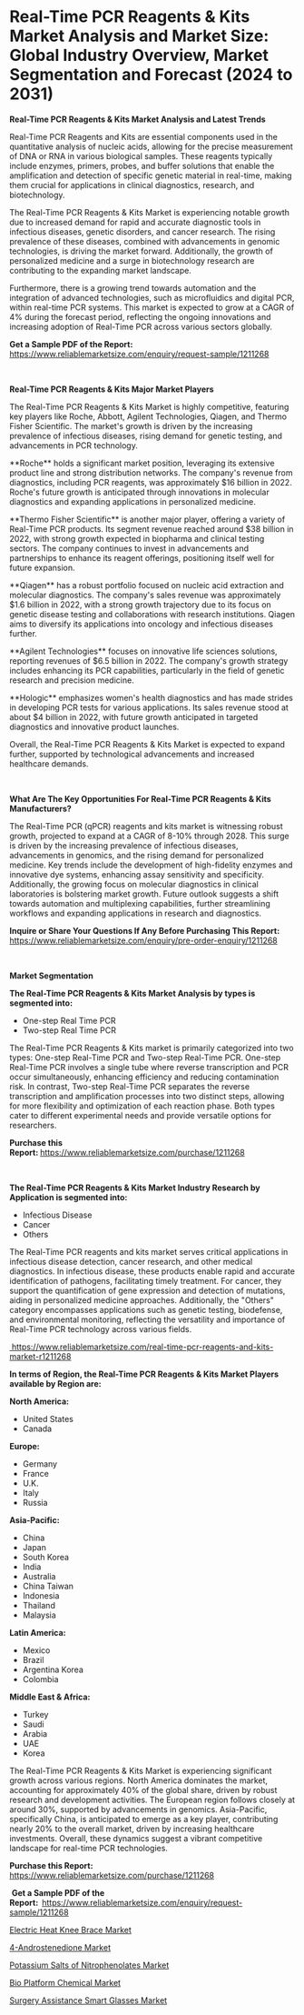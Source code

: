 <p><h1>Real-Time PCR Reagents & Kits Market Analysis and Market Size: Global Industry Overview, Market Segmentation and Forecast (2024 to 2031)</h1></p><p><strong>Real-Time PCR Reagents & Kits Market Analysis and Latest Trends</strong></p>
<p><p>Real-Time PCR Reagents and Kits are essential components used in the quantitative analysis of nucleic acids, allowing for the precise measurement of DNA or RNA in various biological samples. These reagents typically include enzymes, primers, probes, and buffer solutions that enable the amplification and detection of specific genetic material in real-time, making them crucial for applications in clinical diagnostics, research, and biotechnology.</p><p>The Real-Time PCR Reagents & Kits Market is experiencing notable growth due to increased demand for rapid and accurate diagnostic tools in infectious diseases, genetic disorders, and cancer research. The rising prevalence of these diseases, combined with advancements in genomic technologies, is driving the market forward. Additionally, the growth of personalized medicine and a surge in biotechnology research are contributing to the expanding market landscape.</p><p>Furthermore, there is a growing trend towards automation and the integration of advanced technologies, such as microfluidics and digital PCR, within real-time PCR systems. This market is expected to grow at a CAGR of 4% during the forecast period, reflecting the ongoing innovations and increasing adoption of Real-Time PCR across various sectors globally.</p></p>
<p><strong>Get a Sample PDF of the Report:&nbsp;</strong> <a href="https://www.reliablemarketsize.com/enquiry/request-sample/1211268?utm_campaign=1261&utm_medium=2&utm_source=Github&utm_content=ia&utm_term=12102024&utm_id=real-time-pcr-reagents-kits">https://www.reliablemarketsize.com/enquiry/request-sample/1211268</a></p>
<p>&nbsp;</p>
<p><strong>Real-Time PCR Reagents & Kits Major Market Players</strong></p>
<p><p>The Real-Time PCR Reagents & Kits Market is highly competitive, featuring key players like Roche, Abbott, Agilent Technologies, Qiagen, and Thermo Fisher Scientific. The market's growth is driven by the increasing prevalence of infectious diseases, rising demand for genetic testing, and advancements in PCR technology.</p><p>**Roche** holds a significant market position, leveraging its extensive product line and strong distribution networks. The company's revenue from diagnostics, including PCR reagents, was approximately $16 billion in 2022. Roche's future growth is anticipated through innovations in molecular diagnostics and expanding applications in personalized medicine.</p><p>**Thermo Fisher Scientific** is another major player, offering a variety of Real-Time PCR products. Its segment revenue reached around $38 billion in 2022, with strong growth expected in biopharma and clinical testing sectors. The company continues to invest in advancements and partnerships to enhance its reagent offerings, positioning itself well for future expansion.</p><p>**Qiagen** has a robust portfolio focused on nucleic acid extraction and molecular diagnostics. The company's sales revenue was approximately $1.6 billion in 2022, with a strong growth trajectory due to its focus on genetic disease testing and collaborations with research institutions. Qiagen aims to diversify its applications into oncology and infectious diseases further.</p><p>**Agilent Technologies** focuses on innovative life sciences solutions, reporting revenues of $6.5 billion in 2022. The company's growth strategy includes enhancing its PCR capabilities, particularly in the field of genetic research and precision medicine.</p><p>**Hologic** emphasizes women's health diagnostics and has made strides in developing PCR tests for various applications. Its sales revenue stood at about $4 billion in 2022, with future growth anticipated in targeted diagnostics and innovative product launches.</p><p>Overall, the Real-Time PCR Reagents & Kits Market is expected to expand further, supported by technological advancements and increased healthcare demands.</p></p>
<p>&nbsp;</p>
<p><strong>What Are The Key Opportunities For Real-Time PCR Reagents & Kits Manufacturers?</strong></p>
<p><p>The Real-Time PCR (qPCR) reagents and kits market is witnessing robust growth, projected to expand at a CAGR of 8-10% through 2028. This surge is driven by the increasing prevalence of infectious diseases, advancements in genomics, and the rising demand for personalized medicine. Key trends include the development of high-fidelity enzymes and innovative dye systems, enhancing assay sensitivity and specificity. Additionally, the growing focus on molecular diagnostics in clinical laboratories is bolstering market growth. Future outlook suggests a shift towards automation and multiplexing capabilities, further streamlining workflows and expanding applications in research and diagnostics.</p></p>
<p><strong>Inquire or Share Your Questions If Any Before Purchasing This Report:</strong> <a href="https://www.reliablemarketsize.com/enquiry/pre-order-enquiry/1211268?utm_campaign=1261&utm_medium=2&utm_source=Github&utm_content=ia&utm_term=12102024&utm_id=real-time-pcr-reagents-kits">https://www.reliablemarketsize.com/enquiry/pre-order-enquiry/1211268</a></p>
<p>&nbsp;</p>
<p><strong>Market Segmentation</strong></p>
<p><strong>The Real-Time PCR Reagents & Kits Market Analysis by types is segmented into:</strong></p>
<p><ul><li>One-step Real Time PCR</li><li>Two-step Real Time PCR</li></ul></p>
<p><p>The Real-Time PCR Reagents & Kits market is primarily categorized into two types: One-step Real-Time PCR and Two-step Real-Time PCR. One-step Real-Time PCR involves a single tube where reverse transcription and PCR occur simultaneously, enhancing efficiency and reducing contamination risk. In contrast, Two-step Real-Time PCR separates the reverse transcription and amplification processes into two distinct steps, allowing for more flexibility and optimization of each reaction phase. Both types cater to different experimental needs and provide versatile options for researchers.</p></p>
<p><strong>Purchase this Report:&nbsp;</strong><a href="https://www.reliablemarketsize.com/purchase/1211268?utm_campaign=1261&utm_medium=2&utm_source=Github&utm_content=ia&utm_term=12102024&utm_id=real-time-pcr-reagents-kits">https://www.reliablemarketsize.com/purchase/1211268</a></p>
<p>&nbsp;</p>
<p><strong>The Real-Time PCR Reagents & Kits Market Industry Research by Application is segmented into:</strong></p>
<p><ul><li>Infectious Disease</li><li>Cancer</li><li>Others</li></ul></p>
<p><p>The Real-Time PCR reagents and kits market serves critical applications in infectious disease detection, cancer research, and other medical diagnostics. In infectious disease, these products enable rapid and accurate identification of pathogens, facilitating timely treatment. For cancer, they support the quantification of gene expression and detection of mutations, aiding in personalized medicine approaches. Additionally, the "Others" category encompasses applications such as genetic testing, biodefense, and environmental monitoring, reflecting the versatility and importance of Real-Time PCR technology across various fields.</p></p>
<p><a href="https://www.reliablemarketsize.com/real-time-pcr-reagents-and-kits-market-r1211268?utm_campaign=1261&utm_medium=2&utm_source=Github&utm_content=ia&utm_term=12102024&utm_id=real-time-pcr-reagents-kits">&nbsp;https://www.reliablemarketsize.com/real-time-pcr-reagents-and-kits-market-r1211268</a></p>
<p><strong>In terms of Region, the Real-Time PCR Reagents & Kits Market Players available by Region are:</strong></p>
<p>
    <p> <strong> North America: </strong>
        <ul>
            <li>United States</li>
            <li>Canada</li>
        </ul>
        </p> 
    <p> <strong> Europe: </strong>
        <ul>
            <li>Germany</li>
            <li>France</li>
            <li>U.K.</li>
            <li>Italy</li>
            <li>Russia</li>
        </ul>
        </p> 
    <p> <strong> Asia-Pacific: </strong>
        <ul>
            <li>China</li>
            <li>Japan</li>
            <li>South Korea</li>
            <li>India</li>
            <li>Australia</li>
            <li>China Taiwan</li>
            <li>Indonesia</li>
            <li>Thailand</li>
            <li>Malaysia</li>
        </ul>
        </p> 
    <p> <strong> Latin America: </strong>
        <ul>
            <li>Mexico</li>
            <li>Brazil</li>
            <li>Argentina Korea</li>
            <li>Colombia</li>
        </ul>
        </p> 
    <p> <strong> Middle East & Africa: </strong>
        <ul>
            <li>Turkey</li>
            <li>Saudi</li>
            <li>Arabia</li>
            <li>UAE</li>
            <li>Korea</li>
        </ul>
    </p>
    </p>
<p><p>The Real-Time PCR Reagents & Kits Market is experiencing significant growth across various regions. North America dominates the market, accounting for approximately 40% of the global share, driven by robust research and development activities. The European region follows closely at around 30%, supported by advancements in genomics. Asia-Pacific, specifically China, is anticipated to emerge as a key player, contributing nearly 20% to the overall market, driven by increasing healthcare investments. Overall, these dynamics suggest a vibrant competitive landscape for real-time PCR technologies.</p></p>
<p><strong>Purchase this Report: </strong><a href="https://www.reliablemarketsize.com/purchase/1211268?utm_campaign=1261&utm_medium=2&utm_source=Github&utm_content=ia&utm_term=12102024&utm_id=real-time-pcr-reagents-kits">https://www.reliablemarketsize.com/purchase/1211268</a></p>
<p>&nbsp;<strong>Get a Sample PDF of the Report:&nbsp;&nbsp;</strong><a href="https://www.reliablemarketsize.com/enquiry/request-sample/1211268?utm_campaign=1261&utm_medium=2&utm_source=Github&utm_content=ia&utm_term=12102024&utm_id=real-time-pcr-reagents-kits">https://www.reliablemarketsize.com/enquiry/request-sample/1211268</a></p>
<p><strong></strong></p>
<p><p><a href="https://www.linkedin.com/pulse/booming-electric-heat-knee-brace-market-sector-analysis-mnlue?utm_campaign=1261&utm_medium=2&utm_source=Github&utm_content=ia&utm_term=12102024&utm_id=real-time-pcr-reagents-kits">Electric Heat Knee Brace Market</a></p><p><a href="https://www.linkedin.com/pulse/4-androstenedione-spectrum-usage-patterns-sector-evolution-hmlwc?utm_campaign=1261&utm_medium=2&utm_source=Github&utm_content=ia&utm_term=12102024&utm_id=real-time-pcr-reagents-kits">4-Androstenedione Market</a></p><p><a href="https://github.com/rosamondbvgl/Market-Research-Report-List-1/blob/main/potassium-salts-of-nitrophenolates-market.md?utm_campaign=1261&utm_medium=2&utm_source=Github&utm_content=ia&utm_term=12102024&utm_id=real-time-pcr-reagents-kits">Potassium Salts of Nitrophenolates Market</a></p><p><a href="https://www.linkedin.com/pulse/bio-platform-chemical-market-share-analysis-growth-trends-imayc?utm_campaign=1261&utm_medium=2&utm_source=Github&utm_content=ia&utm_term=12102024&utm_id=real-time-pcr-reagents-kits">Bio Platform Chemical Market</a></p><p><a href="https://github.com/pizolina/Market-Research-Report-List-6/blob/main/surgery-assistance-smart-glasses-market.md?utm_campaign=1261&utm_medium=2&utm_source=Github&utm_content=ia&utm_term=12102024&utm_id=real-time-pcr-reagents-kits">Surgery Assistance Smart Glasses Market</a></p></p>